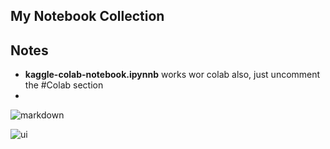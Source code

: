 ## My Notebook Collection

## Notes
  - <b>kaggle-colab-notebook.ipynnb</b> works wor colab also, just uncomment the #Colab section
  - 
  

 
![markdown](https://github.com/DEX-1101/sd-webui-sagemaker/blob/main/markdown.png)
 
![ui](https://github.com/DEX-1101/sd-webui-sagemaker/blob/a56066a75ac6a18419ed53072bb262c2a8048bb5/ui.png)


